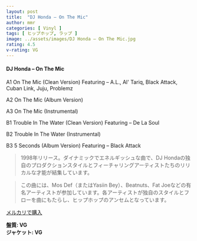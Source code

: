 ```yaml
---
layout: post
title:  "DJ Honda – On The Mic"
author: mmr
categories: [ Vinyl ]
tags: [ ヒップホップ, ラップ ]
image: ../assets/images/DJ Honda – On The Mic.jpg
rating: 4.5
v-rating: VG
---
```


#### DJ Honda – On The Mic

A1  On The Mic (Clean Version) Featuring – A.L., Al' Tariq, Black Attack, Cuban Link, Juju, Problemz

A2  On The Mic (Album Version)

A3  On The Mic (Instrumental)

B1  Trouble In The Water (Clean Version) Featuring – De La Soul

B2  Trouble In The Water (Instrumental)

B3  5 Seconds (Album Version) Featuring – Black Attack

> 1998年リリース。ダイナミックでエネルギッシュな曲で、DJ Hondaの独自のプロダクションスタイルとフィーチャリングアーティストたちのリリカルな才能が結集しています。

> この曲には、Mos Def（またはYasiin Bey）、Beatnuts、Fat Joeなどの有名アーティストが参加しています。各アーティストが独自のスタイルとフローを曲にもたらし、ヒップホップのアンセムとなっています。


[メルカリで購入](https://jp.mercari.com/item/m19041732477)


<div class="mt-4 mb-4 d-flex align-items-center">
<strong class="mr-1">盤質: VG</strong>
</div>
<div class="mt-4 mb-4 d-flex align-items-center">
<strong class="mr-1">ジャケット: VG</strong>
</div>